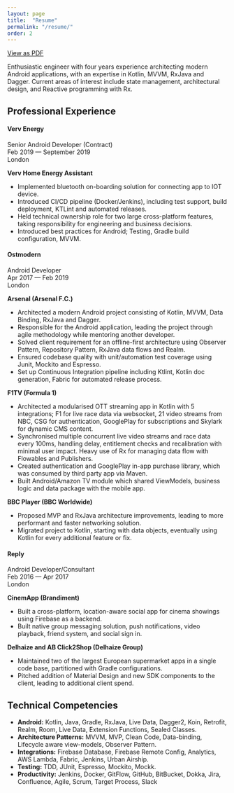 ```yaml
---
layout: page
title:  "Resume"
permalink: "/resume/"
order: 2
---
```


[View as PDF](../assets/files/Jules-Rosser-Resume.pdf)

Enthusiastic engineer with four years experience architecting modern Android applications, with an expertise in Kotlin, MVVM, RxJava and Dagger. Current areas of interest include state management, architectural design, and Reactive programming with Rx.

## Professional Experience

#### Verv Energy  
Senior Android Developer (Contract)   
Feb 2019 — September 2019  
London

__Verv Home Energy Assistant__
- Implemented bluetooth on-boarding solution for connecting app to IOT device.
- Introduced CI/CD pipeline (Docker/Jenkins), including test support, build deployment, KTLint and automated releases.
- Held technical ownership role for two large cross-platform features, taking responsibility for engineering and business decisions.
- Introduced best practices for Android; Testing, Gradle build configuration, MVVM.


#### Ostmodern  
Android Developer  
Apr 2017 — Feb 2019  
London  

__Arsenal (Arsenal F.C.)__
- Architected a modern Android project consisting of Kotlin, MVVM, Data Binding, RxJava and Dagger.
- Responsible for the Android application, leading the project through agile methodology while mentoring another developer.
- Solved client requirement for an offline-first architecture using Observer Pattern, Repository Pattern, RxJava data flows and Realm.
- Ensured codebase quality with unit/automation test coverage using Junit, Mockito and Espresso.
- Set up Continuous Integration pipeline including Ktlint, Kotlin doc generation, Fabric for automated release process.

__F1TV (Formula 1)__
- Architected a modularised OTT streaming app in Kotlin with 5 integrations; F1 for live race data via websocket, 21 video streams from NBC, CSG for authentication, GooglePlay for subscriptions and Skylark for dynamic CMS content.
- Synchronised multiple concurrent live video streams and race data every 100ms, handling delay, entitlement checks and recalibration with minimal user impact. Heavy use of Rx for managing data flow with Flowables and Publishers.
- Created authentication and GooglePlay in-app purchase library, which was consumed by third party app via Maven.
- Built Android/Amazon TV module which shared ViewModels, business logic and data package with the mobile app.

__BBC Player (BBC Worldwide)__        
- Proposed MVP and RxJava architecture improvements, leading to more performant and faster networking solution.
- Migrated project to Kotlin, starting with data objects, eventually using Kotlin for every additional feature or fix.


#### Reply
Android Developer/Consultant  
Feb 2016 — Apr 2017  
London

__CinemApp (Brandiment)__
- Built a cross-platform, location-aware social app for cinema showings using Firebase as a backend.
- Built native group messaging solution, push notifications, video playback, friend system, and social sign in.

__Delhaize and AB Click2Shop (Delhaize Group)__
- Maintained two of the largest European supermarket apps in a single code base, partitioned with Gradle configurations.
- Pitched addition of Material Design and new SDK components to the client, leading to additional client spend.


## Technical Competencies

- __Android:__ Kotlin, Java, Gradle, RxJava, Live Data, Dagger2, Koin, Retrofit, Realm, Room, Live Data, Extension Functions, Sealed Classes.
- __Architecture Patterns:__ MVVM, MVP, Clean Code, Data-binding,  Lifecycle aware view-models, Observer Pattern.
- __Integrations:__ Firebase Database, Firebase Remote Config, Analytics, AWS Lambda, Fabric, Jenkins, Urban Airship.
- __Testing:__ TDD, JUnit, Espresso, Mockito, Mockk.
- __Productivity:__ Jenkins, Docker, GitFlow, GitHub, BitBucket, Dokka, Jira, Confluence, Agile, Scrum, Target Process, Slack
